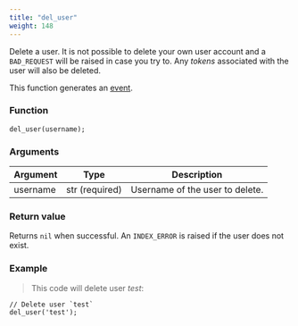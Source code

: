 ```yaml
---
title: "del_user"
weight: 148
---
```


Delete a user. It is not possible to delete your own user account and a `BAD_REQUEST` will be raised in case you try to.
Any *tokens* associated with the user will also be deleted.

This function generates an [event](../../overview/events).

### Function

`del_user(username);`

### Arguments

Argument | Type | Description
-------- | ---- | -----------
username | str (required) | Username of the user to delete.

### Return value

Returns `nil` when successful. An `INDEX_ERROR` is raised if the user does not exist.

### Example

> This code will delete user *test*:

```thingsdb,syntax_only,@t
// Delete user `test`
del_user('test');
```
